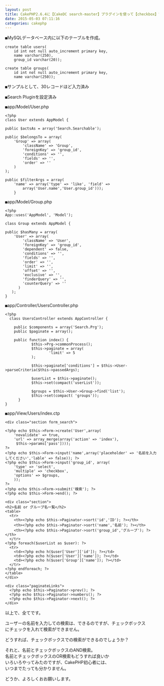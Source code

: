 ```yaml
---
layout: post
title: CakePHP2.6.4に【CakeDC search-master】プラグインを使って【checkbox】での検索ができない。
date: 2015-05-03 07:11:16
categories: cakephp
---
```

<p><code>■</code>MySQLデータベース内に以下のテーブルを作成。</p>

<pre><code>create table users(
    id int not null auto_increment primary key,
    name varchar(250),
    group_id varchar(20));

create table groups(
    id int not null auto_increment primary key,
    name varchar(250));
</code></pre>

<p><code>■</code>サンプルとして、30レコードほど入力済み</p>

<p><code>■</code>Search Pluginを設定済み</p>

<p><code>■</code>app/Model/User.php</p>

<pre><code>&lt;?php
class User extends AppModel {

public $actsAs = array('Search.Searchable');

public $belongsTo = array(              
    'Group' =&gt; array(
        'className' =&gt; 'Group',
        'foreignKey' =&gt; 'group_id',
        'conditions' =&gt; '',
        'fields' =&gt; '',
        'order' =&gt; ''
    )
);

public $filterArgs = array(
    'name' =&gt; array('type' =&gt; 'like', 'field' =&gt;
        array('User.name','User.group_id')));
    }
</code></pre>

<p><code>■</code>app/Model/Group.php</p>

<pre><code>&lt;?php
App::uses('AppModel', 'Model');

class Group extends AppModel {

public $hasMany = array(
    'User' =&gt; array(
        'className' =&gt; 'User',
        'foreignKey' =&gt; 'group_id',
        'dependent' =&gt; false,
        'conditions' =&gt; '',
        'fields' =&gt; '',
        'order' =&gt; '',
        'limit' =&gt; '',
        'offset' =&gt; '',
        'exclusive' =&gt; '',
        'finderQuery' =&gt; '',
        'counterQuery' =&gt; ''
      )
   );
}
</code></pre>

<p><code>■</code>app/Controller/UsersController.php</p>

<pre><code>&lt;?php
  class UsersController extends AppController {

    public $components = array('Search.Prg');
    public $paginate = array();

    public function index() {
            $this-&gt;Prg-&gt;commonProcess();
            $this-&gt;paginate = array(
                    'limit' =&gt; 5
            );

            $this-&gt;paginate['conditions'] = $this-&gt;User-&gt;parseCriteria($this-&gt;passedArgs);

            $userList = $this-&gt;paginate();
            $this-&gt;set(compact('userList'));

            $groups = $this-&gt;User-&gt;Group-&gt;find('list');
            $this-&gt;set(compact( 'groups'));
      }
}
</code></pre>

<p><code>■</code>app/View/Users/index.ctp</p>

<pre><code>&lt;div class="section form_search"&gt;

&lt;?php echo $this-&gt;Form-&gt;create('User',array(
    'novalidate' =&gt; true,
    'url' =&gt; array_merge(array('action' =&gt; 'index'),
     $this-&gt;params['pass'])));
?&gt;
&lt;?php echo $this-&gt;Form-&gt;input('name',array('placeholder' =&gt; '名前を入力してください','lable' =&gt; false)); ?&gt;
&lt;?php echo $this-&gt;Form-&gt;input('group_id', array(
    'type' =&gt; 'select',
    'multiple' =&gt; 'checkbox',
    'options' =&gt; $groups,
    ));
?&gt;
&lt;?php echo $this-&gt;Form-&gt;submit('検索'); ?&gt;
&lt;?php echo $this-&gt;Form-&gt;end(); ?&gt;

&lt;div class="section"&gt;
&lt;h2&gt;名前 or グループ名一覧&lt;/h2&gt;
&lt;table&gt;
  &lt;tr&gt;
    &lt;th&gt;&lt;?php echo $this-&gt;Paginator-&gt;sort('id','ID'); ?&gt;&lt;/th&gt;
    &lt;th&gt;&lt;?php echo $this-&gt;Paginator-&gt;sort('name','名前'); ?&gt;&lt;/th&gt;
    &lt;th&gt;&lt;?php echo $this-&gt;Paginator-&gt;sort('group_id','グループ'); ?&gt;&lt;/th&gt;
  &lt;/tr&gt;
&lt;?php foreach($userList as $user): ?&gt;
  &lt;tr&gt;
    &lt;td&gt;&lt;?php echo h($user['User']['id']); ?&gt;&lt;/td&gt;
    &lt;td&gt;&lt;?php echo h($user['User']['name']); ?&gt;&lt;/td&gt;
    &lt;td&gt;&lt;?php echo h($user['Group']['name']); ?&gt;&lt;/td&gt;
  &lt;/tr&gt;
&lt;?php endforeach; ?&gt;
&lt;/table&gt;
&lt;/div&gt;

&lt;div class="paginateLinks"&gt;
  &lt;?php echo $this-&gt;Paginator-&gt;prev(); ?&gt;
  &lt;?php echo $this-&gt;Paginator-&gt;numbers(); ?&gt;
  &lt;?php echo $this-&gt;Paginator-&gt;next(); ?&gt;
&lt;/div&gt;
</code></pre>

<p>以上で、全てです。</p>

<p>ユーザーの名前を入力しての検索は、できるのですが、チェックボックス<br>
にチェックを入れて検索ができません。</p>

<p>どうすれば、チェックボックスでの検索ができるのでしょうか？</p>

<p>それと、名前とチェックボックスのAND検索。<br>
名前とチェックボックスのOR検索もどうすれば良いか<br>
いろいろやってみたのですが、CakePHP初心者には、<br>
いつまでたっても分かりません。</p>

<p>どうか、よろしくおお願いします。</p>
